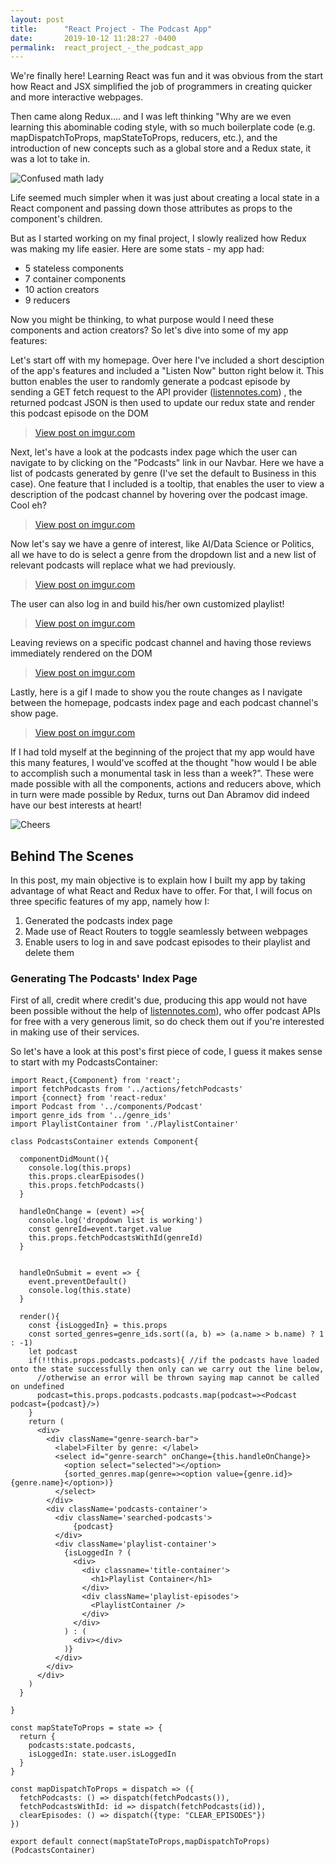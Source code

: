 ```yaml
---
layout: post
title:      "React Project - The Podcast App"
date:       2019-10-12 11:28:27 -0400
permalink:  react_project_-_the_podcast_app
---
```



We're finally here! Learning React was fun and it was obvious from the start how React and JSX simplified the job of programmers in creating quicker and more interactive webpages. 

Then came along Redux.... and I was left thinking "Why are we even learning this abominable coding style, with so much boilerplate code (e.g. mapDispatchToProps, mapStateToProps, reducers, etc.), and the introduction of new concepts such as a global store and a Redux state, it was a lot to take in. 

![Confused math lady](https://i.imgflip.com/1c81c1.jpg)

Life seemed much simpler when it was just about creating a local state in a React component and passing down those attributes as props to the component's children.

But as I started working on my final project, I slowly realized how Redux was making my life easier. Here are some stats - my app had: 

* 5 stateless components
* 7 container components
* 10 action creators
* 9 reducers

Now you might be thinking, to what purpose would I need these components and action creators? So let's dive into some of my app features:


Let's start off with my homepage. Over here I've included a short desciption of the app's features and included a "Listen Now" button right below it. This button enables the user to randomly generate a podcast episode by sending a GET fetch request to the API provider ([listennotes.com](https://www.listennotes.com/)) , the returned podcast JSON is then used to update our redux state and render this podcast episode on the DOM

<blockquote class="imgur-embed-pub" lang="en" data-id="zl97ElX"><a href="//imgur.com/zl97ElX">View post on imgur.com</a></blockquote><script async src="//s.imgur.com/min/embed.js" charset="utf-8"></script>

Next, let's have a look at the podcasts index page which the user can navigate to by clicking on the "Podcasts" link in our Navbar. Here we have a list of podcasts generated by genre (I've set the default to Business in this case). One feature that I included is a tooltip, that enables the user to view a description of the podcast channel by hovering over the podcast image. Cool eh? 

<blockquote class="imgur-embed-pub" lang="en" data-id="uYkYnEN"><a href="//imgur.com/uYkYnEN">View post on imgur.com</a></blockquote><script async src="//s.imgur.com/min/embed.js" charset="utf-8"></script>

Now let's say we have a genre of interest, like AI/Data Science or Politics, all we have to do is select a genre from the dropdown list and a new list of relevant podcasts will replace what we had previously. 

<blockquote class="imgur-embed-pub" lang="en" data-id="B4WAzFv"><a href="//imgur.com/B4WAzFv">View post on imgur.com</a></blockquote><script async src="//s.imgur.com/min/embed.js" charset="utf-8"></script>

The user can also log in and build his/her own customized playlist! 

<blockquote class="imgur-embed-pub" lang="en" data-id="KLxhkmF"><a href="//imgur.com/KLxhkmF">View post on imgur.com</a></blockquote><script async src="//s.imgur.com/min/embed.js" charset="utf-8"></script>

Leaving reviews on a specific podcast channel and having those reviews immediately rendered on the DOM

<blockquote class="imgur-embed-pub" lang="en" data-id="swWfcjc"><a href="//imgur.com/swWfcjc">View post on imgur.com</a></blockquote><script async src="//s.imgur.com/min/embed.js" charset="utf-8"></script>

Lastly, here is a gif I made to show you the route changes as I navigate between the homepage, podcasts index page and each podcast channel's show page. 

<blockquote class="imgur-embed-pub" lang="en" data-id="oot6Zdt"><a href="//imgur.com/oot6Zdt">View post on imgur.com</a></blockquote><script async src="//s.imgur.com/min/embed.js" charset="utf-8"></script>


If I had told myself at the beginning of the project that my app would have this many features, I would've scoffed at the thought "how would I be able to accomplish such a monumental task in less than a week?". These were made possible with all the components, actions and reducers above, which in turn were made possible by Redux, turns out Dan Abramov did indeed have our best interests at heart! 

![Cheers](https://www.meme-arsenal.com/memes/5734ed7a96165f46fb5559ebfac03c50.jpg)


## Behind The Scenes
In this post, my main objective is to explain how I built my app by taking advantage of what React and Redux have to offer. For that, I will focus on three specific features of my app, namely how I: 

1. Generated the podcasts index page 
2. Made use of React Routers to toggle seamlessly between webpages 
3. Enable users to log in and save podcast episodes to their playlist and delete them

### Generating The Podcasts' Index Page
First of all, credit where credit's due, producing this app would not have been possible without the help of [listennotes.com](https://www.listennotes.com/)), who offer podcast APIs for free with a very generous limit, so do check them out if you're interested in making use of their services. 

So let's have a look at this post's first piece of code, I guess it makes sense to start with my PodcastsContainer:

```
import React,{Component} from 'react';
import fetchPodcasts from '../actions/fetchPodcasts'
import {connect} from 'react-redux'
import Podcast from '../components/Podcast'
import genre_ids from '../genre_ids'
import PlaylistContainer from './PlaylistContainer'

class PodcastsContainer extends Component{

  componentDidMount(){
    console.log(this.props)
    this.props.clearEpisodes()
    this.props.fetchPodcasts()
  }

  handleOnChange = (event) =>{
    console.log('dropdown list is working')
    const genreId=event.target.value
    this.props.fetchPodcastsWithId(genreId)
  }


  handleOnSubmit = event => {
    event.preventDefault()
    console.log(this.state)
  }

  render(){
    const {isLoggedIn} = this.props
    const sorted_genres=genre_ids.sort((a, b) => (a.name > b.name) ? 1 : -1)
    let podcast
    if(!!this.props.podcasts.podcasts){ //if the podcasts have loaded onto the state successfully then only can we carry out the line below,
      //otherwise an error will be thrown saying map cannot be called on undefined
      podcast=this.props.podcasts.podcasts.map(podcast=><Podcast podcast={podcast}/>)
    }
    return (
      <div>
        <div className="genre-search-bar">
          <label>Filter by genre: </label>
          <select id="genre-search" onChange={this.handleOnChange}>
            <option select="selected"></option>
            {sorted_genres.map(genre=><option value={genre.id}>{genre.name}</option>)}
          </select>
        </div>
        <div className='podcasts-container'>
          <div className='searched-podcasts'>
              {podcast}
          </div>
          <div className='playlist-container'>
            {isLoggedIn ? (
              <div>
                <div classname='title-container'>
                  <h1>Playlist Container</h1>
                </div>
                <div className='playlist-episodes'>
                  <PlaylistContainer />
                </div>
              </div>
            ) : (
              <div></div>
            )}
          </div>
        </div>
      </div>
    )
  }

}

const mapStateToProps = state => {
  return {
    podcasts:state.podcasts,
    isLoggedIn: state.user.isLoggedIn
  }
}

const mapDispatchToProps = dispatch => ({
  fetchPodcasts: () => dispatch(fetchPodcasts()),
  fetchPodcastsWithId: id => dispatch(fetchPodcasts(id)),
  clearEpisodes: () => dispatch({type: "CLEAR_EPISODES"})
})

export default connect(mapStateToProps,mapDispatchToProps)(PodcastsContainer)

```







